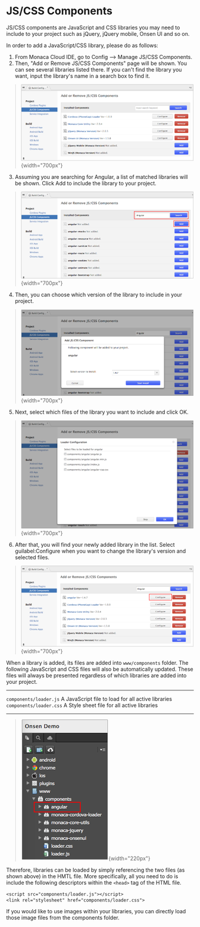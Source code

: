 JS/CSS Components
=================

JS/CSS components are JavaScript and CSS libraries you may need to
include to your project such as jQuery, jQuery mobile, Onsen UI and so
on.

In order to add a JavaScript/CSS library, please do as follows:

1.  From Monaca Cloud IDE, go to Config --&gt; Manage JS/CSS Components.
2.  Then, "Add or Remove JS/CSS Components" page will be shown. You can
    see several libraries listed there. If you can't find the library
    you want, input the library's name in a search box to find it.

> ![](images/components/1.png){width="700px"}

3.  Assuming you are searching for Angular, a list of matched libraries
    will be shown. Click Add to include the library to your project.

> ![](images/components/2.png){width="700px"}

4.  Then, you can choose which version of the library to include in your
    project.

> ![](images/components/3.png){width="700px"}

5.  Next, select which files of the library you want to include and
    click OK.

> ![](images/components/4.png){width="700px"}

6.  After that, you will find your newly added library in the list.
    Select guilabel:Configure when you want to change the library's
    version and selected files.

> ![](images/components/5.png){width="700px"}

When a library is added, its files are added into `www/components`
folder. The following JavaScript and CSS files will also be
automatically updated. These files will always be presented regardless
of which libraries are added into your project.

  ------------------------- -----------------------------------------------------------
  `components/loader.js`    A JavaScript file to load for all active libraries
  `components/loader.css`   A Style sheet file for all active libraries
  ------------------------- -----------------------------------------------------------

> ![](images/components/6.png){width="220px"}

Therefore, libraries can be loaded by simply referencing the two files
(as shown above) in the HMTL file. More specifically, all you need to do
is include the following descriptors within the `<head>` tag of the HTML
file.

``` {.sourceCode .html}
<script src="components/loader.js"></script>
<link rel="stylesheet" href="components/loader.css">
```

<div class="admonition note">

If you would like to use images within your libraries, you can directly
load those image files from the components folder.

</div>
